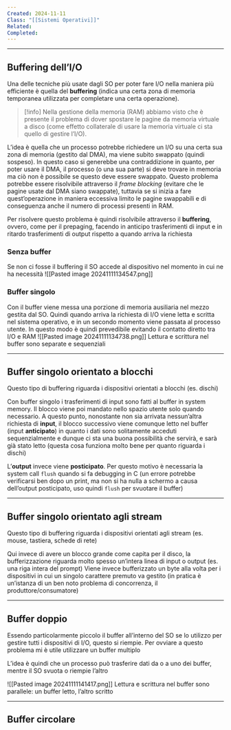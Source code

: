 ```yaml
---
Created: 2024-11-11
Class: "[[Sistemi Operativi]]"
Related: 
Completed:
---
```

---
## Buffering dell’I/O
Una delle tecniche più usate dagli SO per poter fare I/O nella maniera più efficiente è quella del **buffering** (indica una certa zona di memoria temporanea utilizzata per completare una certa operazione).

>[!info]
>Nella gestione della memoria (RAM) abbiamo visto che è presente il problema di dover spostare le pagine da memoria virtuale a disco (come effetto collaterale di usare la memoria virtuale ci sta quello di gestire l’I/O).

L’idea è quella che un processo potrebbe richiedere un I/O su una certa sua zona di memoria (gestito dal DMA), ma viene subito swappato (quindi sospeso). In questo caso si generebbe una contraddizione in quanto, per poter usare il DMA, il processo (o una sua parte) si deve trovare in memoria ma ciò non è possibile se questo deve essere swappato.
Questo problema potrebbe essere risolvibile attraverso il *frame blocking* (evitare che le pagine usate dal DMA siano swappate), tuttavia se si inizia a fare quest’operazione in maniera eccessiva limito le pagine swappabili e di conseguenza anche il numero di processi presenti in RAM.

Per risolvere questo problema è quindi risolvibile attraverso il **buffering**, ovvero, come per il prepaging, facendo in anticipo trasferimenti di input e in ritardo trasferimenti di output rispetto a quando arriva la richiesta

### Senza buffer
Se non ci fosse il buffering il SO accede al dispositivo nel momento in cui ne ha necessità
![[Pasted image 20241111134547.png]]

### Buffer singolo
Con il buffer viene messa una porzione di memoria ausiliaria nel mezzo gestita dal SO. Quindi quando arriva la richiesta di I/O viene letta e scritta nel sistema operativo, e in un secondo momento viene passata al processo utente. In questo modo è quindi prevedibile evitando il contatto diretto tra I/O e RAM
![[Pasted image 20241111134738.png]]
Lettura e scrittura nel buffer sono separate e sequenziali

---
## Buffer singolo orientato a blocchi
Questo tipo di buffering riguarda i dispositivi orientati a blocchi (es. dischi)

Con buffer singolo i trasferimenti di input sono fatti al buffer in system memory. Il blocco viene poi mandato nello spazio utente solo quando necessario.
A questo punto, nonostante non sia arrivata nessun’altra richiesta di **input**, il blocco successivo viene comunque letto nel buffer (input **anticipato**) in quanto i dati sono solitamente acceduti sequenzialmente e dunque ci sta una buona possibilità che servirà, e sarà già stato letto (questa cosa funziona molto bene per quanto riguarda i dischi)

L’**output** invece viene **posticipato**. Per questo motivo è necessaria la system call `flush` quando si fa debugging in C (un errore potrebbe verificarsi ben dopo un print, ma non si ha nulla a schermo a causa dell’output posticipato, uso quindi `flush` per svuotare il buffer)

---
## Buffer singolo orientato agli stream
Questo tipo di buffering riguarda i dispositivi orientati agli stream (es. mouse, tastiera, schede di rete)

Qui invece di avere un blocco grande come capita per il disco, la bufferizzazione riguarda molto spesso un’intera linea di input o output (es. una riga intera del prompt)
Viene invece bufferizzato un byte alla volta per i dispositivi in cui un singolo carattere premuto va gestito (in pratica è un’istanza di un ben noto problema di concorrenza, il produttore/consumatore)

---
## Buffer doppio
Essendo particolarmente piccolo il buffer all’interno del SO se lo utilizzo per gestire tutti i dispositivi di I/O, questo si riempie. Per ovviare a questo problema mi è utile utilizzare un buffer multiplo

L’idea è quindi che un processo può trasferire dati da o a uno dei buffer, mentre il SO svuota o riempie l’altro

![[Pasted image 20241111141417.png]]
Lettura e scrittura nel buffer sono parallele: un buffer letto, l’altro scritto

---
## Buffer circolare